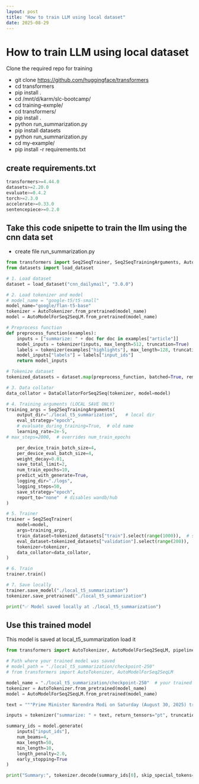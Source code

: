 ```yaml
---
layout: post
title: "How to train LLM using local dataset"
date: 2025-08-29
---
```

# How to train LLM using local dataset

Clone the required repo for training
- git clone https://github.com/huggingface/transformers
- cd transformers
- pip install .
-    cd /mnt/d/karm/slc-bootcamp/
-    cd training-exmple/
-    cd transformers/
-    pip install .
-    python run_summarization.py
-    pip install datasets
-    python run_summarization.py
-    cd my-example/
-    pip install -r requirements.txt

## create requirements.txt
```python
transformers>=4.44.0
datasets>=2.20.0
evaluate>=0.4.2
torch>=2.3.0
accelerate>=0.33.0
sentencepiece>=0.2.0

```
## Take this code snipette to train the llm using the cnn data set
- create file run_summarization.py
```python
from transformers import Seq2SeqTrainer, Seq2SeqTrainingArguments, AutoTokenizer, AutoModelForSeq2SeqLM, DataCollatorForSeq2Seq
from datasets import load_dataset

# 1. Load dataset
dataset = load_dataset("cnn_dailymail", "3.0.0")

# 2. Load tokenizer and model
# model_name = "google-t5/t5-small"
model_name="google/flan-t5-base"
tokenizer = AutoTokenizer.from_pretrained(model_name)
model = AutoModelForSeq2SeqLM.from_pretrained(model_name)

# Preprocess function
def preprocess_function(examples):
    inputs = ["summarize: " + doc for doc in examples["article"]]
    model_inputs = tokenizer(inputs, max_length=512, truncation=True)
    labels = tokenizer(examples["highlights"], max_length=128, truncation=True)
    model_inputs["labels"] = labels["input_ids"]
    return model_inputs

# Tokenize dataset
tokenized_datasets = dataset.map(preprocess_function, batched=True, remove_columns=["article", "highlights", "id"])

# 3. Data collator
data_collator = DataCollatorForSeq2Seq(tokenizer, model=model)

# 4. Training arguments (LOCAL SAVE ONLY)
training_args = Seq2SeqTrainingArguments(
    output_dir="./local_t5_summarization",   # local dir
    eval_strategy="epoch",
    # evaluate_during_training=True,  # old name
    learning_rate=2e-5,
# max_steps=2000,  # overrides num_train_epochs

    per_device_train_batch_size=4,
    per_device_eval_batch_size=4,
    weight_decay=0.01,
    save_total_limit=2,
    num_train_epochs=10,
    predict_with_generate=True,
    logging_dir="./logs",
    logging_steps=50,
    save_strategy="epoch",
    report_to="none"  # disables wandb/hub
)

# 5. Trainer
trainer = Seq2SeqTrainer(
    model=model,
    args=training_args,
    train_dataset=tokenized_datasets["train"].select(range(1000)),  # small subset for local test
    eval_dataset=tokenized_datasets["validation"].select(range(200)),
    tokenizer=tokenizer,
    data_collator=data_collator,
)

# 6. Train
trainer.train()

# 7. Save locally
trainer.save_model("./local_t5_summarization")
tokenizer.save_pretrained("./local_t5_summarization")

print("✅ Model saved locally at ./local_t5_summarization")


```

## Use this trained model 
This model is saved at local_t5_summarization load it 

```python
from transformers import AutoTokenizer, AutoModelForSeq2SeqLM, pipeline

# Path where your trained model was saved
# model_path = "./local_t5_summarization/checkpoint-250"
# from transformers import AutoTokenizer, AutoModelForSeq2SeqLM

model_name = "./local_t5_summarization/checkpoint-250"  # your trained checkpoint
tokenizer = AutoTokenizer.from_pretrained(model_name)
model = AutoModelForSeq2SeqLM.from_pretrained(model_name)

text = """Prime Minister Narendra Modi on Saturday (August 30, 2025) travelled to Sendai in the Japanese prefecture of Miyagi to visit a semiconductor plant. Narendra Modi on Saturday (August 30, 2025) also met governors of 16 Japanese prefectures in Tokyo and called for strengthening state-prefecture cooperation under the India-Japan Special Strategic and Global Partnership, the Ministry of External Affairs (MEA) said in a statement."""

inputs = tokenizer("summarize: " + text, return_tensors="pt", truncation=True)

summary_ids = model.generate(
    inputs["input_ids"],
    num_beams=4,
    max_length=50,
    min_length=10,
    length_penalty=2.0,
    early_stopping=True
)

print("Summary:", tokenizer.decode(summary_ids[0], skip_special_tokens=True))


```
